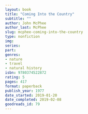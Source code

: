 ```yaml
---
layout: book
title: "Coming Into the Country"
subtitle: ""
author: John McPhee
author_last: McPhee
slug: mcphee-coming-into-the-country
type: nonfiction
img: 
series: 
part: 
genres:
- nature
- travel
- natural history
isbn: 9780374522872
rating: 5
pages: 417
format: paperback
publish_year: 1977
date_started: 2019-01-20
date_completed: 2019-02-08
goodreads_id: 79
---
```

